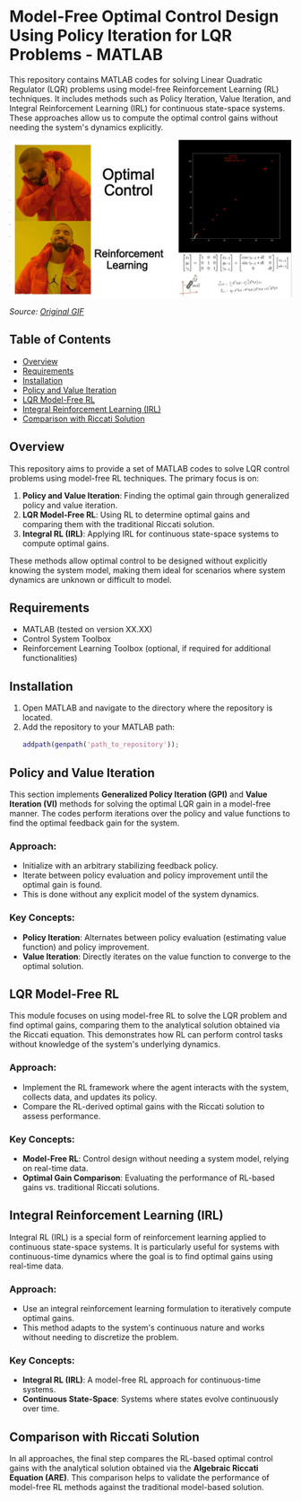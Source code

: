 # Model-Free Optimal Control Design Using Policy Iteration for LQR Problems - MATLAB

This repository contains MATLAB codes for solving Linear Quadratic Regulator (LQR) problems using model-free Reinforcement Learning (RL) techniques. It includes methods such as Policy Iteration, Value Iteration, and Integral Reinforcement Learning (IRL) for continuous state-space systems. These approaches allow us to compute the optimal control gains without needing the system's dynamics explicitly.

<img src="./header_gif.gif" alt="Control Simulation" width="800" />

*Source: [Original GIF](https://miro.medium.com/v2/resize:fit:1100/format:webp/1*W8o7nYS_hJZNI_gIpjA41Q.gif)*

## Table of Contents
- [Overview](#overview)
- [Requirements](#requirements)
- [Installation](#installation)
- [Policy and Value Iteration](#policy-and-value-iteration)
- [LQR Model-Free RL](#lqr-model-free-rl)
- [Integral Reinforcement Learning (IRL)](#integral-reinforcement-learning-irl)
- [Comparison with Riccati Solution](#comparison-with-riccati-solution)


## Overview
This repository aims to provide a set of MATLAB codes to solve LQR control problems using model-free RL techniques. The primary focus is on:
1. **Policy and Value Iteration**: Finding the optimal gain through generalized policy and value iteration.
2. **LQR Model-Free RL**: Using RL to determine optimal gains and comparing them with the traditional Riccati solution.
3. **Integral RL (IRL)**: Applying IRL for continuous state-space systems to compute optimal gains.

These methods allow optimal control to be designed without explicitly knowing the system model, making them ideal for scenarios where system dynamics are unknown or difficult to model.

## Requirements
- MATLAB (tested on version XX.XX)
- Control System Toolbox
- Reinforcement Learning Toolbox (optional, if required for additional functionalities)

## Installation
1. Open MATLAB and navigate to the directory where the repository is located.
2. Add the repository to your MATLAB path:
    ```matlab
    addpath(genpath('path_to_repository'));
    ```

## Policy and Value Iteration
This section implements **Generalized Policy Iteration (GPI)** and **Value Iteration (VI)** methods for solving the optimal LQR gain in a model-free manner. The codes perform iterations over the policy and value functions to find the optimal feedback gain for the system.

### Approach:
- Initialize with an arbitrary stabilizing feedback policy.
- Iterate between policy evaluation and policy improvement until the optimal gain is found.
- This is done without any explicit model of the system dynamics.

### Key Concepts:
- **Policy Iteration**: Alternates between policy evaluation (estimating value function) and policy improvement.
- **Value Iteration**: Directly iterates on the value function to converge to the optimal solution.

## LQR Model-Free RL
This module focuses on using model-free RL to solve the LQR problem and find optimal gains, comparing them to the analytical solution obtained via the Riccati equation. This demonstrates how RL can perform control tasks without knowledge of the system's underlying dynamics.

### Approach:
- Implement the RL framework where the agent interacts with the system, collects data, and updates its policy.
- Compare the RL-derived optimal gains with the Riccati solution to assess performance.

### Key Concepts:
- **Model-Free RL**: Control design without needing a system model, relying on real-time data.
- **Optimal Gain Comparison**: Evaluating the performance of RL-based gains vs. traditional Riccati solutions.

## Integral Reinforcement Learning (IRL)
Integral RL (IRL) is a special form of reinforcement learning applied to continuous state-space systems. It is particularly useful for systems with continuous-time dynamics where the goal is to find optimal gains using real-time data.

### Approach:
- Use an integral reinforcement learning formulation to iteratively compute optimal gains.
- This method adapts to the system's continuous nature and works without needing to discretize the problem.

### Key Concepts:
- **Integral RL (IRL)**: A model-free RL approach for continuous-time systems.
- **Continuous State-Space**: Systems where states evolve continuously over time.

## Comparison with Riccati Solution
In all approaches, the final step compares the RL-based optimal control gains with the analytical solution obtained via the **Algebraic Riccati Equation (ARE)**. This comparison helps to validate the performance of model-free RL methods against the traditional model-based solution.



